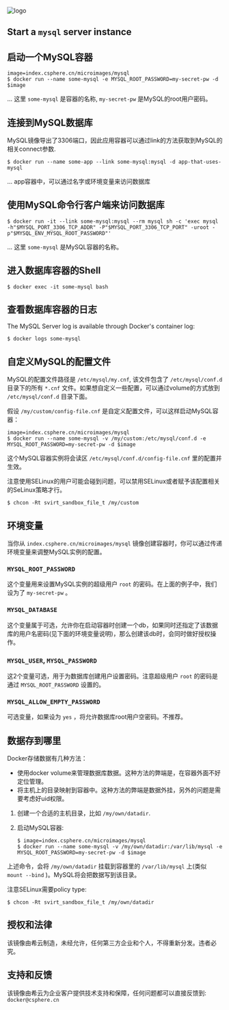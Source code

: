 
![logo](https://csphere.cn/assets/7248d71a-e31e-4284-ba96-94b367a12680)

## Start a `mysql` server instance
## 启动一个MySQL容器

```console
image=index.csphere.cn/microimages/mysql
$ docker run --name some-mysql -e MYSQL_ROOT_PASSWORD=my-secret-pw -d $image
```

... 这里 `some-mysql` 是容器的名称, `my-secret-pw` 是MySQL的root用户密码。

## 连接到MySQL数据库

MySQL镜像导出了3306端口，因此应用容器可以通过link的方法获取到MySQL的相关connect参数.

```console
$ docker run --name some-app --link some-mysql:mysql -d app-that-uses-mysql
```

... app容器中，可以通过名字或环境变量来访问数据库

## 使用MySQL命令行客户端来访问数据库

```console
$ docker run -it --link some-mysql:mysql --rm mysql sh -c 'exec mysql -h"$MYSQL_PORT_3306_TCP_ADDR" -P"$MYSQL_PORT_3306_TCP_PORT" -uroot -p"$MYSQL_ENV_MYSQL_ROOT_PASSWORD"'
```

... 这里 `some-mysql` 是MySQL容器的名称。

## 进入数据库容器的Shell

```console
$ docker exec -it some-mysql bash
```

## 查看数据库容器的日志
The MySQL Server log is available through Docker's container log:

```console
$ docker logs some-mysql
```

## 自定义MySQL的配置文件

MySQL的配置文件路径是 `/etc/mysql/my.cnf`, 该文件包含了 `/etc/mysql/conf.d` 目录下的所有 `*.cnf` 文件。如果想自定义一些配置，可以通过volume的方式放到 `/etc/mysql/conf.d` 目录下面。

假设 `/my/custom/config-file.cnf` 是自定义配置文件，可以这样启动MySQL容器：

```console
image=index.csphere.cn/microimages/mysql
$ docker run --name some-mysql -v /my/custom:/etc/mysql/conf.d -e MYSQL_ROOT_PASSWORD=my-secret-pw -d $image
```

这个MySQL容器实例将会读区 `/etc/mysql/conf.d/config-file.cnf` 里的配置并生效。

注意使用SELinux的用户可能会碰到问题，可以禁用SELinux或者赋予该配置相关的SeLinux策略才行。

```console
$ chcon -Rt svirt_sandbox_file_t /my/custom
```

## 环境变量

当你从 `index.csphere.cn/microimages/mysql` 镜像创建容器时，你可以通过传递环境变量来调整MySQL实例的配置。

### `MYSQL_ROOT_PASSWORD`

这个变量用来设置MySQL实例的超级用户 `root` 的密码。在上面的例子中，我们设为了 `my-secret-pw` 。

### `MYSQL_DATABASE`

这个变量属于可选，允许你在启动容器时创建一个db，如果同时还指定了该数据库的用户名密码(见下面的环境变量说明)，那么创建该db时，会同时做好授权操作。

### `MYSQL_USER`, `MYSQL_PASSWORD`

这2个变量可选，用于为数据库创建用户设置密码。注意超级用户 `root` 的密码是通过 `MYSQL_ROOT_PASSWORD` 设置的。

### `MYSQL_ALLOW_EMPTY_PASSWORD`

可选变量，如果设为 `yes` ，将允许数据库root用户空密码。不推荐。

## 数据存到哪里

Docker存储数据有几种方法：

-	使用docker volume来管理数据库数据。这种方法的弊端是，在容器外面不好定位管理。
-	将主机上的目录映射到容器中。这种方法的弊端是数据外挂，另外的问题是需要考虑好uid权限。

1.	创建一个合适的主机目录，比如 `/my/own/datadir`.
2.	启动MySQL容器:

	```console
	$ image=index.csphere.cn/microimages/mysql
	$ docker run --name some-mysql -v /my/own/datadir:/var/lib/mysql -e MYSQL_ROOT_PASSWORD=my-secret-pw -d $image
	```

上述命令，会将 `/my/own/datadir` 挂载到容器里的 `/var/lib/mysql` 上(类似 `mount --bind` )。MySQL将会把数据写到该目录。

注意SELinux需要policy type:

```console
$ chcon -Rt svirt_sandbox_file_t /my/own/datadir
```

## 授权和法律

该镜像由希云制造，未经允许，任何第三方企业和个人，不得重新分发。违者必究。

## 支持和反馈

该镜像由希云为企业客户提供技术支持和保障，任何问题都可以直接反馈到: `docker@csphere.cn`
